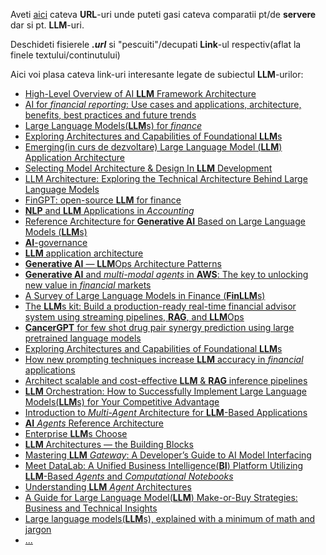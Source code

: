 Aveti [aici](https://github.com/stefanache/MFP-ANAF-RO/tree/main/python/comparatie_servere_locale_LLM_ORI_modele_LLM) cateva **URL**-uri unde puteti gasi cateva comparatii pt/de **servere** dar si pt. **LLM**-uri.

Deschideti fisierele ***.url*** si "pescuiti"/decupati **Link**-ul respectiv(aflat la finele textului/continutului)


Aici voi plasa cateva link-uri interesante legate de subiectul **LLM**-urilor:

 - [High-Level Overview of AI **LLM** Framework Architecture](https://medium.com/springchain-ai/high-level-overview-of-ai-framework-architecture-18c6ee92f651)
 - [AI for *financial reporting*: Use cases and applications, architecture, benefits, best practices and future trends](https://www.leewayhertz.com/ai-for-financial-reporting/)
 - [Large Language Models(**LLM**s) for *finance*](https://www.scnsoft.com/finance/large-language-models)
 - [Exploring Architectures and Capabilities of Foundational **LLM**s](https://www.aporia.com/learn/exploring-architectures-and-capabilities-of-foundational-llms/)
 - [Emerging(in curs de dezvoltare) Large Language Model (**LLM**) Application Architecture](https://cobusgreyling.medium.com/emerging-large-language-model-llm-application-architecture-cba0e7862037)
 - [Selecting Model Architecture & Design In **LLM** Development](https://botpenguin.com/blogs/selecting-model-architecture-and-design-in-llm-development)
 - [LLM Architecture: Exploring the Technical Architecture Behind Large Language Models](https://www.geeksforgeeks.org/exploring-the-technical-architecture-behind-large-language-models/)
 - [FinGPT: open-source **LLM** for finance](https://levelup.gitconnected.com/fingpt-open-source-llm-for-finance-e8ec10d0bf40)
 - [**NLP** and **LLM** Applications in *Accounting*](https://www.mercity.ai/blog-post/nlp-and-llm-in-accounting)
 - [Reference Architecture for **Generative AI** Based on Large Language Models (**LLM**s)](https://lenovopress.lenovo.com/lp1798-reference-architecture-for-generative-ai-based-on-large-language-models)
 - [**AI**-governance](https://www.ibm.com/architectures/hybrid/ai-governance)
 - [**LLM** application architecture](https://medium.com/@terrycho/llm-application-architecture-b5e4425c73e1)
 - [**Generative AI** — **LLM**Ops Architecture Patterns](https://medium.datadriveninvestor.com/generative-ai-llmops-deployment-architecture-patterns-6d45d1668aba)
 - [**Generative AI** and *multi-modal agents* in **AWS**: The key to unlocking new value in *financial* markets](https://aws.amazon.com/blogs/machine-learning/generative-ai-and-multi-modal-agents-in-aws-the-key-to-unlocking-new-value-in-financial-markets/)
 - [A Survey of Large Language Models in Finance (**FinLLM**s)](https://gptinvest.ai/a-survey-of-large-language-models-in-finance-finllms/)
 - [The **LLM**s kit: Build a production-ready real-time financial advisor system using streaming pipelines, **RAG**, and **LLM**Ops](https://medium.com/decodingml/the-llms-kit-build-a-production-ready-real-time-financial-advisor-system-using-streaming-ffdcb2b50714)
 - [**CancerGPT** for few shot drug pair synergy prediction using large pretrained language models](https://www.researchgate.net/publication/378331045_CancerGPT_for_few_shot_drug_pair_synergy_prediction_using_large_pretrained_language_models)
 - [Exploring Architectures and Capabilities of Foundational **LLM**s](https://www.aporia.com/learn/exploring-architectures-and-capabilities-of-foundational-llms/)
 - [How new prompting techniques increase **LLM** accuracy in *financial* applications](https://www.moduleq.com/blog/how-new-prompting-techniques-increase-llm-accuracy-in-financial-applications)
 - [Architect scalable and cost-effective **LLM** & **RAG** inference pipelines](https://decodingml.substack.com/p/architect-scalable-and-cost-effective)
 - [**LLM** Orchestration: How to Successfully Implement Large Language Models(**LLM**s) for Your Competitive Advantage](https://masterofcode.com/blog/llm-orchestration)
 - [Introduction to *Multi-Agent* Architecture for **LLM**-Based Applications](https://www.reply.com/aim-reply/en/content/introduction-to-multi-agent-architecture-for-llm-based-applications)
 - [**AI** *Agents* Reference Architecture](https://medium.datadriveninvestor.com/ai-agent-platform-reference-architecture-0be5b19d0eba)
 - [Enterprise **LLM**s Choose](https://www.cubedrive.com/enterpriseAI-LLM-choose/)
 - [**LLM** Architectures — the Building Blocks](https://www.startuphub.ai/llm-architectures-the-building-blocks/)
 - [Mastering **LLM** *Gateway*: A Developer’s Guide to AI Model Interfacing](https://www.qwak.com/post/llm-gateway)
 - [Meet DataLab: A Unified Business Intelligence(**BI**) Platform Utilizing **LLM**-Based *Agents* and *Computational Notebooks*](https://www.marktechpost.com/2024/12/08/meet-datalab-a-unified-business-intelligence-platform-utilizing-llm-based-agents-and-computational-notebooks/)
 - [Understanding **LLM** *Agent* Architectures](https://www.capellasolutions.com/blog/understanding-llm-agent-architectures)
 - [A Guide for Large Language Model(**LLM**) Make-or-Buy Strategies: Business and Technical Insights](https://www.appliedai.de/en/insights/a-guide-for-large-language-model-make-or-buy-strategies-business-and-technical-insights)
 - [Large language models(**LLM**s), explained with a minimum of math and jargon](https://www.understandingai.org/p/large-language-models-explained-with)
 - [...](https://www.google.com/search?sca_esv=89dbe79c79dccf28&rlz=1C1CHBF_enRO1132RO1132&sxsrf=AHTn8zpV4HWUkOXt3Zbt5v320xEEtujueA:1739778188832&q=architecture+AI+LLM+model+for+accounting&udm=2&fbs=ABzOT_BYhiZpMrUAF0c9tORwPGls0vqphpL9nGKy0PrLJqseLh0EQ6IW_YF9DHIKeRA2FImZJj7_nGLmr0IdZilOghZzThSalmrHNRWCGX2YxyYX3_tqwCfmw9Pi430PUlz78-Mb7bmhjR6IdIHjO2ABOmRUIyVCmILjhUI-aLBKzAp7Pc6RWb7t7l4EyP3Vc370Gi_vj7Pd&sa=X&ved=2ahUKEwjttrvnmsqLAxVvQvEDHY0lClcQtKgLegQIFRAB&biw=1920&bih=911&dpr=1#vhid=aeDnK_4DZbQUfM&vssid=mosaic)
